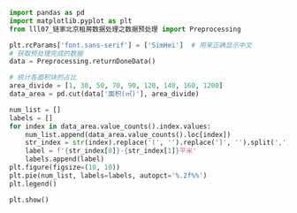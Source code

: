 
<BlogInfo id="195" title="11.链家北京租房数据处理之面积划分" author="白日梦想猿" pv=0 read_times=0 pre_cost_time=0分35秒 category="seaborn学习" tag_list="['seaborn学习']" create_time="2021.08.28 16:55:08" update_time="2021.08.28 17:35:42" />

```python
import pandas as pd
import matplotlib.pyplot as plt
from lll07_链家北京租房数据处理之数据预处理 import Preprocessing

plt.rcParams['font.sans-serif'] = ['SimHei']  # 用来正确显示中文
# 获取预处理完成的数据
data = Preprocessing.returnDoneData()

# 统计各面积块的占比
area_divide = [1, 30, 50, 70, 90, 120, 140, 160, 1200]
data_area = pd.cut(data['面积(㎡)'], area_divide)

num_list = []
labels = []
for index in data_area.value_counts().index.values:
    num_list.append(data_area.value_counts().loc[index])
    str_index = str(index).replace('(', '').replace(']', '').split(',')
    label = f'{str_index[0]}-{str_index[1]}平米'
    labels.append(label)
plt.figure(figsize=(10, 10))
plt.pie(num_list, labels=labels, autopct='%.2f%%')
plt.legend()

plt.show()

```
